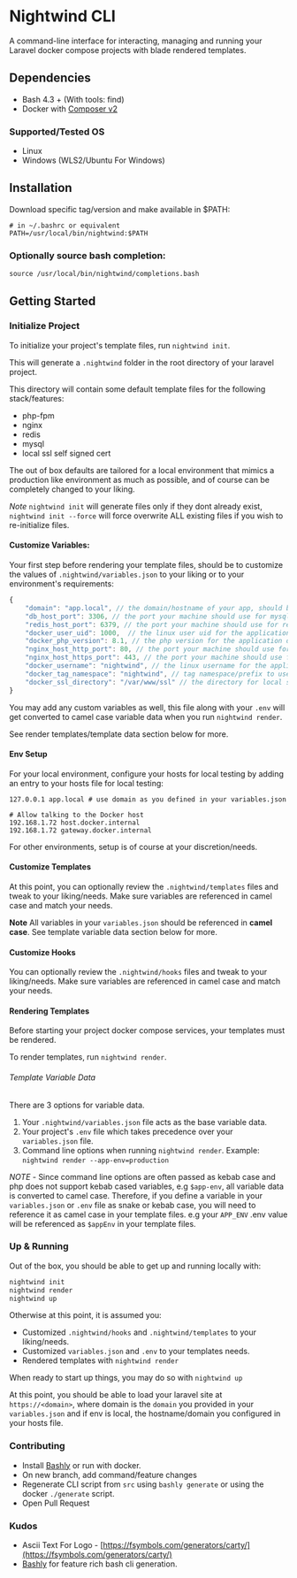 # Nightwind CLI

A command-line interface for interacting, managing and running your Laravel docker compose projects with blade rendered templates.

## Dependencies

- Bash 4.3 + (With tools: find)
- Docker with [Composer v2](https://docs.docker.com/compose/cli-command/)

### Supported/Tested OS

- Linux
- Windows (WLS2/Ubuntu For Windows)

## Installation

Download specific tag/version and make available in $PATH:

```
# in ~/.bashrc or equivalent
PATH=/usr/local/bin/nightwind:$PATH
```

### Optionally source bash completion:

`source /usr/local/bin/nightwind/completions.bash`

## Getting Started

### Initialize Project

To initialize your project's template files, run `nightwind init`.

This will generate a `.nightwind` folder in the root directory of your laravel project.

This directory will contain some default template files for the following stack/features:

- php-fpm
- nginx
- redis
- mysql 
- local ssl self signed cert

The out of box defaults are tailored for a local environment that mimics a production like environment as much as possible, and of course can be completely changed to your liking.


*Note* `nightwind init` will generate files only if they dont already exist, `nightwind init --force` will force overwrite ALL existing files if you wish to re-initialize files.

#### Customize Variables:

Your first step before rendering your template files, should be to customize the values of `.nightwind/variables.json` to your liking or to your environment's requirements:

```js
{
    "domain": "app.local", // the domain/hostname of your app, should be changed to reflect env domain.
    "db_host_port": 3306, // the port your machine should use for mysql
    "redis_host_port": 6379, // the port your machine should use for redis
    "docker_user_uid": 1000,  // the linux user uid for the application dockerfile
    "docker_php_version": 8.1, // the php version for the application dockerfile
    "nginx_host_http_port": 80, // the port your machine should use for nginx http traffic
    "nginx_host_https_port": 443, // the port your machine should use for nginx https traffic
    "docker_username": "nightwind", // the linux username for the application dockerfile 
    "docker_tag_namespace": "nightwind", // tag namespace/prefix to use for tagging/naming docker resources, e.g image tag : <namespace>/web-server.
    "docker_ssl_directory": "/var/www/ssl" // the directory for local self signed certs or your project's ssl in docker container.    
}
```
You may add any custom variables as well, this file along with your `.env` will get converted to camel case variable data when you run `nightwind render`. 

See render templates/template data section below for more.

#### Env Setup

For your local environment, configure your hosts for local testing by adding an entry to your hosts file for local testing:

```
127.0.0.1 app.local # use domain as you defined in your variables.json

# Allow talking to the Docker host
192.168.1.72 host.docker.internal
192.168.1.72 gateway.docker.internal
```

For other environments, setup is of course at your discretion/needs.
#### Customize Templates

At this point, you can optionally review the `.nightwind/templates` files and tweak to your liking/needs. Make sure variables are referenced in camel case and match your needs.

**Note** All variables in your `variables.json` should be referenced in <strong>camel case</strong>. See template variable data section below for more.


#### Customize Hooks

You can optionally review the `.nightwind/hooks` files and tweak to your liking/needs. Make sure variables are referenced in camel case and match your needs.


#### Rendering Templates

Before starting your project docker compose services, your templates must be rendered.

To render templates, run `nightwind render`.

###### Template Variable Data

There are 3 options for variable data.

1. Your `.nightwind/variables.json` file acts as the base variable data.
2. Your project's `.env` file which takes precedence over your `variables.json` file. 
3. Command line options when running `nightwind render`. Example: `nightwind render --app-env=production`


*NOTE* - Since command line options are often passed as kebab case and php does not support kebab cased variables, e.g `$app-env`, all variable data is converted to camel case. Therefore, if you define a variable in your `variables.json` or `.env` file as snake or kebab case, you will need to reference it as camel case in your template files. e.g your `APP_ENV` .env value will be referenced as `$appEnv` in your template files.


### Up & Running
Out of the box, you should be able to get up and running locally with:

```bash
nightwind init
nightwind render
nightwind up
```

Otherwise at this point, it is assumed you:

- Customized `.nightwind/hooks` and `.nightwind/templates` to your liking/needs.
- Customized `variables.json` and `.env` to your templates needs.
- Rendered templates with `nightwind render` 

 When ready to start up things, you may do so with `nightwind up`


At this point, you should be able to load your laravel site at `https://<domain>`, where domain is the `domain` you provided in your `variables.json` and 
if env is local, the hostname/domain you configured in your hosts file.

### Contributing

- Install [Bashly](https://bashly.dannyb.co/installation/) or run with docker.
- On new branch, add command/feature changes
- Regenerate CLI script from `src` using `bashly generate` or using the docker `./generate` script.
- Open Pull Request

### Kudos

- Ascii Text For Logo - [https://fsymbols.com/generators/carty/](https://fsymbols.com/generators/carty/)
- [Bashly](https://bashly.dannyb.co/installation/) for feature rich bash cli generation.

